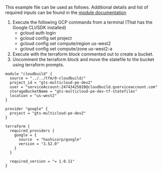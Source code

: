 
This example file can be used as follows. Additional details and list of required inputs can be found in the [module documentation](../../../tfm/0-remotestate/README.md)

1. Execute the following GCP commands from a terminal (That has the Google CLI/SDK installed)
    -  gcloud auth login
    -  gcloud config set project <project name>
    -  gcloud config set compute/region us-west2
    -  gcloud config set compute/zone us-west2-a
2. Execute with the terraform block commented out to create a bucket.
3. Uncomment the terraform block and move the statefile to the bucket using terraform prompts.

```hcl
module "cloudbuild" {
  source = "../../tfm/0-cloudbuild/"
  project_id = "gts-multicloud-pe-dev2"
  user = "serviceAccount:24743425028@cloudbuild.gserviceaccount.com" 
  storageBucketName = "gts-multicloud-pe-dev-tf-statefiles"
  location = "us-west2"
}

provider "google" {
  project = "gts-multicloud-pe-dev2"
}

terraform {
  required_providers {
    google = {
      source  = "hashicorp/google"
      version = "3.52.0"
    }
  }

  required_version = "= 1.0.11"
}
```